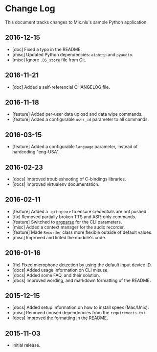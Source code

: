 # Change Log

This document tracks changes to Mix.nlu's sample Python application.

## 2016-12-15

* [doc] Fixed a typo in the README.
* [misc] Updated Python dependencies: `aiohttp` and `pyaudio`.
* [misc] Ignore `.DS_store` file from Git.

## 2016-11-21

* [doc] Added a self-referencial CHANGELOG file.

## 2016-11-18

* [feature] Added per-user data upload and data wipe commands.
* [feature] Added a configurable `user_id` parameter to all commands.

## 2016-03-15

* [feature] Added a configurable `language` parameter, instead of hardcoding "eng-USA".

## 2016-02-23

* [docs] Improved troubleshooting of C-bindings libraries.
* [docs] Improved virtualenv documentation.

## 2016-02-11

* [feature] Added a `.gitignore` to ensure credentials are not pushed.
* [fix] Removed partially broken TTS and ASR-only commands.
* [feature] Switched to [argparse](https://docs.python.org/3/library/argparse.html) for the CLI parameters.
* [misc] Added a context manager for the audio recorder.
* [feature] Made `Recorder` class more flexible outside of default values.
* [misc] Improved and linted the module's code.

## 2016-01-16

* [fix] Fixed microphone detection by using the default input device ID.
* [docs] Added usage information on CLI misuse.
* [docs] Added some FAQ, and their solution.
* [docs] Improved wording, and markdown formatting of the README.

## 2015-12-15

* [docs] Added setup information on how to install speex (Mac/Unix).
* [misc] Removed unused dependencies from the `requirements.txt`.
* [docs] Improved the formatting in the README.

## 2015-11-03

* Initial release.
